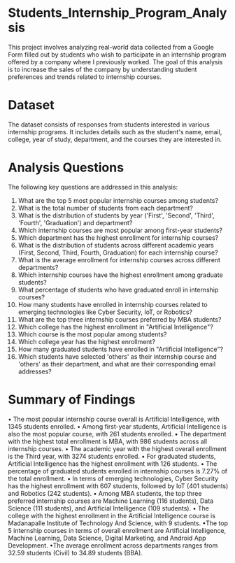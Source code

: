 # Students_Internship_Program_Analysis

This project involves analyzing real-world data collected from a Google Form filled out by students who wish to participate in an internship program offered by a company where I previously worked. The goal of this analysis is to increase the sales of the company by understanding student preferences and trends related to internship courses.

# Dataset
The dataset consists of responses from students interested in various internship programs. It includes details such as the student's name, email, college, year of study, department, and the courses they are interested in.

# Analysis Questions
The following key questions are addressed in this analysis:

1.	What are the top 5 most popular internship courses among students?
2.	What is the total number of students from each department?
3.	What is the distribution of students by year ('First', 'Second', 'Third', 'Fourth', 'Graduation')  and department?
4.	Which internship courses are most popular among first-year students?
5.	Which department has the highest enrollment for internship courses?
6.	What is the distribution of students across different academic years (First, Second, Third, Fourth, Graduation) for each internship course?
7.	What is the average enrollment for internship courses across different departments?
8.	Which internship courses have the highest enrollment among graduate students?
9.	What percentage of students who have graduated enroll in internship courses?
10.	How many students have enrolled in internship courses related to emerging technologies like Cyber Security, IoT, or Robotics?
11.	What are the top three internship courses preferred by MBA students?
12.	Which college has the highest enrollment in "Artificial Intelligence"?
13.	Which course is the most popular among students?
14.	Which college year has the highest enrollment?
15.	How many graduated students have enrolled in "Artificial Intelligence"?
16.	Which students have selected 'others' as their internship course and 'others' as their department, and what are their corresponding email addresses?

# Summary of Findings

• The most popular internship course overall is Artificial Intelligence, with 1345 students enrolled. 
• Among first-year students, Artificial Intelligence is also the most popular course, with 261 students enrolled. 
• The department with the highest total enrollment is MBA, with 986 students across all internship courses.
• The academic year with the highest overall enrollment is the Third year, with 3274 students enrolled. 
• For graduated students, Artificial Intelligence has the highest enrollment with 126 students. 
• The percentage of graduated students enrolled in internship courses is 7.27% of the total enrollment. 
• In terms of emerging technologies, Cyber Security has the highest enrollment with 607 students, followed by IoT (401 students) and Robotics (242 students).
• Among MBA students, the top three preferred internship courses are Machine Learning (116 students), Data Science (111 students), and Artificial Intelligence (109 students). 
• The college with the highest enrollment in the Artificial Intelligence course is Madanapalle Institute of Technology And Science, with 9 students.
•The top 5 internship courses in terms of overall enrollment are Artificial Intelligence, Machine Learning, Data Science, Digital Marketing, and Android App Development.
•The average enrollment across departments ranges from 32.59 students (Civil) to 34.89 students (BBA).




